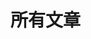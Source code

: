 # 所有文章

<div id="articles-list"></div>

<script type="module">
  async function renderArticles() {
    const container = document.getElementById("articles-list");
    if (!container) return;

    // 加载 meta.json
    const res = await fetch('/.vitepress/meta.json');
    const meta = await res.json();

    // 按分类分组
    const grouped = meta.reduce((acc, item) => {
      if (!acc[item.category]) acc[item.category] = [];
      acc[item.category].push(item);
      return acc;
    }, {});

    // 渲染
    container.innerHTML = Object.entries(grouped).map(([cat, articles]) => `
      <h2>${cat}</h2>
      <ul>
        ${articles.map(a => `<li><a href="${a.path}">${a.title}</a> <small>(${new Date(a.gitTime).toLocaleDateString()})</small></li>`).join('')}
      </ul>
    `).join('');
  }

  renderArticles();
</script>
